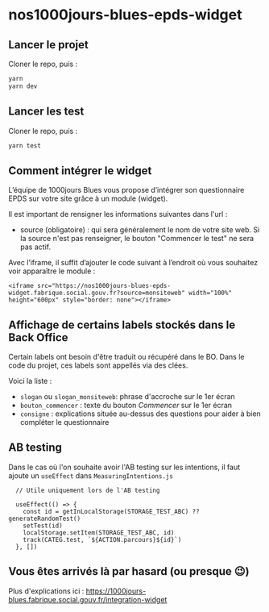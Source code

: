 # nos1000jours-blues-epds-widget

## Lancer le projet

Cloner le repo, puis :

```bash
yarn
yarn dev
```

## Lancer les test

Cloner le repo, puis :

```bash
yarn test
```

## Comment intégrer le widget

L’équipe de 1000jours Blues vous propose d’intégrer son questionnaire EPDS sur votre site grâce à un module (widget).

Il est important de rensigner les informations suivantes dans l'url :
- source (obligatoire) : qui sera généralement le nom de votre site web. Si la source n'est pas renseigner, le bouton "Commencer le test" ne sera pas actif.

Avec l’iframe, il suffit d’ajouter le code suivant à l’endroit où vous souhaitez voir apparaître le module :
```
<iframe src="https://nos1000jours-blues-epds-widget.fabrique.social.gouv.fr?source=monsiteweb" width="100%" height="600px" style="border: none"></iframe>
```

## Affichage de certains labels stockés dans le Back Office
Certain labels ont besoin d'être traduit ou récupéré dans le BO. Dans le code du projet, ces labels sont appellés via des clées. 

Voici la liste :
- `slogan` ou `slogan_monsiteweb`: phrase d'accroche sur le 1er écran 
- `bouton_commencer` : texte du bouton *Commencer* sur le 1er écran 
- `consigne` : explications située au-dessus des questions pour aider à bien compléter le questionnaire

## AB testing

Dans le cas où l'on souhaite avoir l'AB testing sur les intentions, il faut ajoute un `useEffect` dans `MeasuringIntentions.js`
```
  // Utile uniquement lors de l'AB testing
  
  useEffect(() => {
    const id = getInLocalStorage(STORAGE_TEST_ABC) ?? generateRandomTest()
    setTest(id)
    localStorage.setItem(STORAGE_TEST_ABC, id)
    track(CATEG.test, `${ACTION.parcours}${id}`)
  }, [])
```

## Vous êtes arrivés là par hasard (ou presque 😉)
Plus d'explications ici : https://1000jours-blues.fabrique.social.gouv.fr/integration-widget
